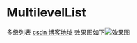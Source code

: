 # MultilevelList
多级列表
[csdn 博客地址](https://blog.csdn.net/xu_coding/article/details/81490297)
效果图如下![效果图](https://github.com/oldbirdy/MultilevelList/blob/master/app/src/main/assets/levelList.gif)  
